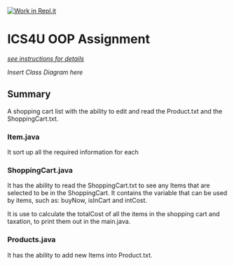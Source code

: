 [![Work in Repl.it](https://classroom.github.com/assets/work-in-replit-14baed9a392b3a25080506f3b7b6d57f295ec2978f6f33ec97e36a161684cbe9.svg)](https://classroom.github.com/online_ide?assignment_repo_id=3824669&assignment_repo_type=AssignmentRepo)
# ICS4U OOP Assignment

[*see instructions for details*](Instructions.md)

*Insert Class Diagram here*  

## Summary
A shopping cart list with the ability to edit and read the Product.txt and the ShoppingCart.txt.

### Item.java
It sort up all the required information for each

### ShoppingCart.java 
It has the ability to read the ShoppingCart.txt to see any Items that are selected to be in the ShoppingCart. It contains the variable that can be used by items, such as: buyNow, isInCart and intCost.

It is use to calculate the totalCost of all the items in the shopping cart and taxation, to print them out in the main.java.

### Products.java
It has the ability to add new Items into Product.txt.